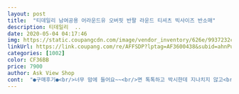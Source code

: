 ```yaml
---
layout: post 
title:  "티데일리 남여공용 어라운드유 오버핏 반팔 라운드 티셔츠 빅사이즈 반소매" 
description: 티데일리  ..
date: 2020-05-04 04:17:46 
img: https://static.coupangcdn.com/image/vendor_inventory/626e/9937232cc4d9c4a5a7ac9b8817c2b2c630d35215933d07ce39f5952116a7.jpg 
linkUrl: https://link.coupang.com/re/AFFSDP?lptag=AF3600438&subid=ahnPublicAsk&pageKey=1388898744&itemId=2424448990&vendorItemId=70418508676&traceid=V0-113-b71d24f690135200 
categories: [1002] 
color: CF36BB 
price: 7900 
author: Ask View Shop 
cont:  "●구매후기●<br/>너무 맘에 들어요~~<br/>면 톡톡하고 박시한데 지나치지 않고<br/>면 톡톡하고 훌륭해요!<br/>비치지도 않고 색상도 사진과 동일하고<br/>옷 깔끔^^<br/>저렴한 원단 아니예요~<br/>편하게 여기저기 잘 받쳐 입을 수 있을 것 같아요^^<br/>너무 맘에 들어요~~<br/>면 톡톡하고 박시한데 지나치지 않고<br/>면 톡톡하고 훌륭해요!<br/>비치지도 않고 색상도 사진과 동일하고<br/>옷 깔끔^^<br/>저렴한 원단 아니예요~<br/>편하게 여기저기 잘 받쳐 입을 수 있을 것 같아요^^<br/>" 
---
```

